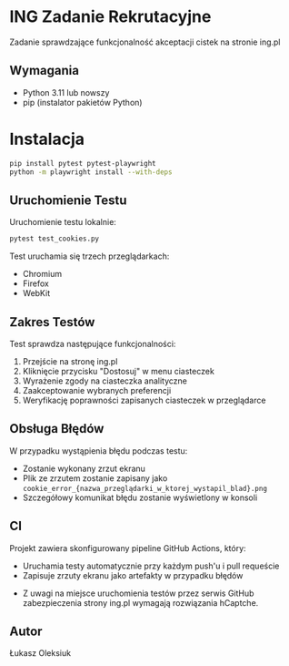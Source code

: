 # ING Zadanie Rekrutacyjne

Zadanie sprawdzające funkcjonalność akceptacji cistek na stronie ing.pl

## Wymagania

- Python 3.11 lub nowszy
- pip (instalator pakietów Python)

# Instalacja

```bash
pip install pytest pytest-playwright
python -m playwright install --with-deps
```

## Uruchomienie Testu

Uruchomienie testu lokalnie:
```bash
pytest test_cookies.py
```
Test uruchamia się trzech przeglądarkach:
- Chromium
- Firefox
- WebKit

## Zakres Testów

Test sprawdza następujące funkcjonalności:
1. Przejście na stronę ing.pl
2. Kliknięcie przycisku "Dostosuj" w menu ciasteczek
3. Wyrażenie zgody na ciasteczka analityczne
4. Zaakceptowanie wybranych preferencji
5. Weryfikację poprawności zapisanych ciasteczek w przeglądarce

## Obsługa Błędów

W przypadku wystąpienia błędu podczas testu:
- Zostanie wykonany zrzut ekranu
- Plik ze zrzutem zostanie zapisany jako `cookie_error_{nazwa_przeglądarki_w_ktorej_wystapil_blad}.png`
- Szczegółowy komunikat błędu zostanie wyświetlony w konsoli

## CI

Projekt zawiera skonfigurowany pipeline GitHub Actions, który:
- Uruchamia testy automatycznie przy każdym push'u i pull requeście
- Zapisuje zrzuty ekranu jako artefakty w przypadku błędów

* Z uwagi na miejsce uruchomienia testów przez serwis GitHub zabezpieczenia strony ing.pl wymagają rozwiązania hCaptche. 

## Autor

Łukasz Oleksiuk
